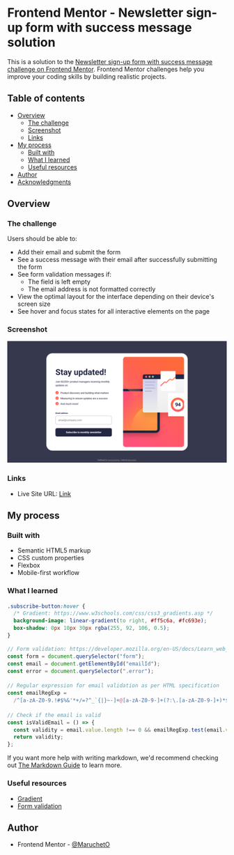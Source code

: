 # Frontend Mentor - Newsletter sign-up form with success message solution

This is a solution to the [Newsletter sign-up form with success message challenge on Frontend Mentor](https://www.frontendmentor.io/challenges/newsletter-signup-form-with-success-message-3FC1AZbNrv). Frontend Mentor challenges help you improve your coding skills by building realistic projects.

## Table of contents

- [Overview](#overview)
  - [The challenge](#the-challenge)
  - [Screenshot](#screenshot)
  - [Links](#links)
- [My process](#my-process)
  - [Built with](#built-with)
  - [What I learned](#what-i-learned)
  - [Useful resources](#useful-resources)
- [Author](#author)
- [Acknowledgments](#acknowledgments)

## Overview

### The challenge

Users should be able to:

- Add their email and submit the form
- See a success message with their email after successfully submitting the form
- See form validation messages if:
  - The field is left empty
  - The email address is not formatted correctly
- View the optimal layout for the interface depending on their device's screen size
- See hover and focus states for all interactive elements on the page

### Screenshot

![](./screenshot.jpg)

### Links

- Live Site URL: [Link](https://marucheto.github.io/Newsletter-sign-up-form-with-success-message/)

## My process

### Built with

- Semantic HTML5 markup
- CSS custom properties
- Flexbox
- Mobile-first workflow

### What I learned

```css
.subscribe-button:hover {
  /* Gradient: https://www.w3schools.com/css/css3_gradients.asp */
  background-image: linear-gradient(to right, #ff5c6a, #fc693e);
  box-shadow: 0px 10px 30px rgba(255, 92, 106, 0.5);
}
```

```js
// Form validation: https://developer.mozilla.org/en-US/docs/Learn_web_development/Extensions/Forms/Form_validation
const form = document.querySelector("form");
const email = document.getElementById("emailId");
const error = document.querySelector(".error");

// Regular expression for email validation as per HTML specification
const emailRegExp =
  /^[a-zA-Z0-9.!#$%&'*+/=?^_`{|}~-]+@[a-zA-Z0-9-]+(?:\.[a-zA-Z0-9-]+)*$/;

// Check if the email is valid
const isValidEmail = () => {
  const validity = email.value.length !== 0 && emailRegExp.test(email.value);
  return validity;
};
```

If you want more help with writing markdown, we'd recommend checking out [The Markdown Guide](https://www.markdownguide.org/) to learn more.

### Useful resources

- [Gradient](https://www.w3schools.com/css/css3_gradients.asp)
- [Form validation](https://developer.mozilla.org/en-US/docs/Learn_web_development/Extensions/Forms/Form_validation)

## Author

- Frontend Mentor - [@MaruchetO](https://www.frontendmentor.io/profile/MaruchetO)

